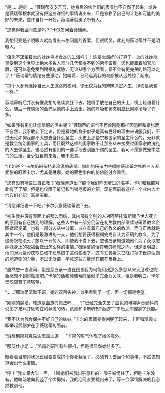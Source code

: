“是……是的……”薇瑞蒂支支吾吾，她身后的伙伴们的表情也不自然了起来，或许是薇瑞蒂根本就没有把这些详细的事情说出来，只是宣称了自己的计划和可能的美好的未来，或许自打一开始，薇瑞蒂就骗了所有人。

“您觉得我会同意是吗？”卡尔质问着薇瑞蒂。

我想只要是个明眼人就能看出卡尔问题的答案，但很明显，此刻的薇瑞蒂并不是明眼人。

“但您不正带着您的妹妹寻求安定的生活吗？！这是您最好的打算了，您的妹妹能享受到这个世界上绝大多数人奋斗几代都得不到的荣华富贵，您也能跟着加官加爵，还可以避免受到赐福的威胁，无论从哪个方面看，都不会有更完美的路可以走了！”薇瑞蒂的情绪有些激动，她叫着，已经远离我的鸟都被从远处惊了起来。

“每个人都有选择自己人生道路的权利，你无权为我的妹妹决定人生，即使是我也一样。”

薇瑞蒂听后并没有像我想的继续疯狂下去，她将手放在自己的头上，嘴上轻语着什么，随后一阵淡淡的金光从她的手上洒出，她的呼吸和状态明显比刚刚冷静了许多。

“如果我有更能让您信服的理由呢？”薇瑞蒂的语气不再像刚刚那样因恐惧和紧张而不自然，我不敢妄下定论，但是看她的样子似乎是真有更好的理由来说服我们，不过无论如何我都不太想去当什么圣主，历史上那些宗教国家的圣主什么的，无非就是教会统治国家的工具，而且既然这样的国家敢于让那些从未接受过国家宗教洗礼的人去做圣主，也必然有他们的一套手段去驯服所谓的圣主，我可不愿意做笼中之鸟的生活，至少就目前来看，我不愿意。

“比如说？”卡尔仍旧保持着冷漠的表情，如此的压迫力使得除薇瑞蒂之外的三人都紧张的盯着卡尔，尤其是琳娜，她的面色惨白的仿佛随时会晕倒。

“您有没有听说过自正教？”薇瑞蒂道出了那个我们昨天听过的名字，卡尔和我都对此有了了解，但是也仅限于笔记和当铺老板的介绍，现在面前有这样一个业内人士给我们介绍，真是天助。

“请您详细说一下吧。”卡尔示意薇瑞蒂说下去。

“初生教并没有表面上的那么团结，其内部有个别的人对阿萨托雷斯赋予世人死亡的原因有自己独到的理解，这些人中有一部分仍留在初生教内部继续钻研着教义企图掀起变革，也有一部分人从中分离，成立有着自己的教义的教派，而自正教就是其中一个，他们是最激进的一支，他们想要获得祝福完成自认为正确的教义，为了这份祝福杀死了数以千计的人，即使我不说下去，您也应该知道她他们为了获取您妹妹身上的祝福会做出怎么样的事情。”薇瑞蒂的话在我的猜想之内，但是很明显，他们对力量的获取已经不仅局限于这份祝福了，还有在我看来已经打破了世界法则的能造物的力量，不过无所谓，毕竟这些力量现在都在我身上。

“虽然您一直没问，但是您应该一直在困惑我为何能用出那么多您从来没见过也完全感知不到的魔法吧。”卡尔的话和薇瑞蒂的话似乎完全没关联，但是我明白，卡尔已经回答了薇瑞蒂。

“……”薇瑞蒂沉默不语，她的双目失神，似乎看到了一切，但一切都是绝望。

“刚刚的魔法，难道是血族的魔法吗……？”已经完全失去了血色的琳娜声音颤抖的说出了足以打破现在的状况的话，凯霞和卡斯听到“血族”二字后立即握紧了武器。

“我不认为我会保护不好自己的妹妹。”卡尔的表情变得凶狠了起来，卡斯和凯霞立即举起武器护在了薇瑞蒂的面前。

“没想到斯托克先生您是血族……”卡斯的语气体现了她的意外。

“那艾什小姐……”凯霞的语气有些颤抖，但是很显然她想多了。

眼看着目前的状况已经要变成拼个你死我活了，必须有人去当个和事佬，不然鬼知道会出什么事情。

“停！”我立即大叫一声，卡斯她们被我出乎意料的一嗓子喊愣住了，但是卡尔没有，他暗暗地向我竖了个大拇指，我的心简直要跳出来了，等一会事情解决的我必然教训他。

